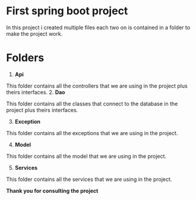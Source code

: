# First spring boot project

In this project i created multiple files each two on is contained in a folder to make the project work.
# Folders
1. **Api**

This folder contains all the controllers that we are using in the project plus theirs interfaces.
2. **Dao**

This folder contains all the classes that connect to the database in the project plus theirs interfaces.

3. **Exception**

This folder contains all the exceptions that we are using in the project.

4. **Model**

This folder contains all the model that we are using in the project.

5. **Services**

This folder contains all the services that we are using in the project.

**Thank you for consulting the project**